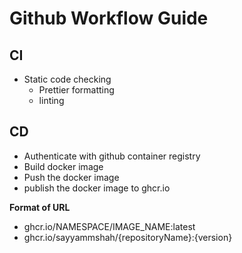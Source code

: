 # Github Workflow Guide

## CI

- Static code checking
  - Prettier formatting
  - linting

## CD

- Authenticate with github container registry
- Build docker image
- Push the docker image
- publish the docker image to ghcr.io

**Format of URL**

- ghcr.io/NAMESPACE/IMAGE_NAME:latest
- ghcr.io/sayyammshah/{repositoryName}:{version}
